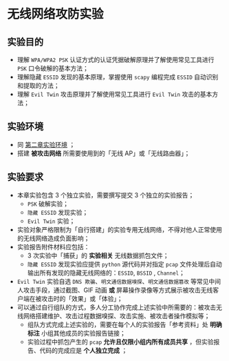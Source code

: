 # 无线网络攻防实验

## 实验目的

* 理解 `WPA/WPA2 PSK` 认证方式的认证凭据破解原理并了解使用常见工具进行 `PSK` 口令破解的基本方法；
* 理解隐藏 `ESSID` 发现的基本原理，掌握使用 `scapy` 编程完成 `ESSID` 自动识别和提取的方法；
* 理解 `Evil Twin` 攻击原理并了解使用常见工具进行 `Evil Twin` 攻击的基本方法；

## 实验环境

* 同 [第二章实验环境](../chap0x02/homework.md) ；
* 搭建 **被攻击网络** 所需要使用到的「无线 AP」或「无线路由器」；

## 实验要求

* 本章实验包含 3 个独立实验，需要撰写提交 3 个独立的实验报告；
    * `PSK` 破解实验；
    * `隐藏 ESSID` 发现实验；
    * `Evil Twin` 实验；
* 实验对象严格限制为「自行搭建」的实验专用无线网络，不得对他人正常使用的无线网络造成负面影响；
* 实验报告附件材料应包括：
    * 3 次实验中「捕获」的 **实验相关** 无线数据抓包文件；
    * `隐藏 ESSID` 发现实验应提供 `python` 源代码并对指定 `pcap` 文件处理后自动输出所有发现的隐藏无线网络的：`ESSID`, `BSSID` , `Channel`；
* `Evil Twin` 实验自选 `DNS 欺骗`、`明文通信数据嗅探`、`明文通信数据篡改` 等常见中间人攻击手段，通过截图、GIF 动画 **或** 屏幕操作录像等方式展示被攻击无线客户端在被攻击时的「效果」或「体验」；
* 可以通过自行组队的方式，多人分工协作完成上述实验中所需要的：被攻击无线网络搭建维护、攻击过程数据嗅探、攻击实施、被攻击者操作模拟等；
    * 组队方式完成上述实验的，需要在每个人的实验报告「参考资料」处 **明确标注** 小组其他成员的实验报告链接；
    * 实验过程中抓包产生的 `pcap` **允许且仅限小组内所有成员共享** ，但实验报告、代码的完成应是 **个人独立完成** ；

